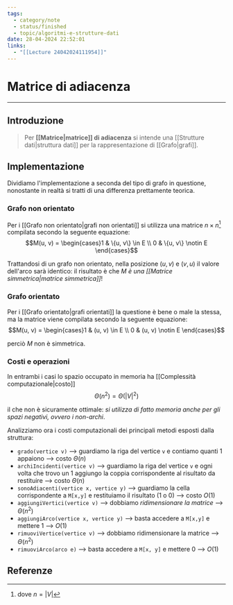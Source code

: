 ```yaml
---
tags:
  - category/note
  - status/finished
  - topic/algoritmi-e-strutture-dati
date: 28-04-2024 22:52:01
links:
  - "[[Lecture 24042024111954]]"
---
```

# Matrice di adiacenza
---
## Introduzione
> Per **[[Matrice|matrice]] di adiacenza** si intende una [[Strutture dati|struttura dati]] per la rappresentazione di [[Grafo|grafi]].

## Implementazione
Dividiamo l'implementazione a seconda del tipo di grafo in questione, nonostante in realtà si tratti di una differenza prettamente teorica.

### Grafo non orientato
Per i [[Grafo non orientato|grafi non orientati]] si utilizza una matrice $n \times n$[^1] compilata secondo la seguente equazione:
$$M(u, v) = \begin{cases}1 & \{u, v\} \in E \\ 0 & \{u, v\} \notin E \end{cases}$$

Trattandosi di un grafo non orientato, nella posizione $(u, v)$ e $(v, u)$ il valore dell'arco sarà identico: il risultato è che _$M$ è una [[Matrice simmetrica|matrice simmetrica]]_!

### Grafo orientato
Per i [[Grafo orientato|grafi orientati]] la questione è bene o male la stessa, ma la matrice viene compilata secondo la seguente equazione:
$$M(u, v) = \begin{cases}1 & (u, v) \in E \\ 0 & (u, v) \notin E \end{cases}$$

perciò $M$ non è simmetrica.

### Costi e operazioni
In entrambi i casi lo spazio occupato in memoria ha [[Complessità computazionale|costo]]
$$\Theta(n^{2}) = \Theta(|V|^{2})$$

il che non è sicuramente ottimale: _si utilizza di fatto memoria anche per gli spazi negativi, ovvero i non-archi_.

Analizziamo ora i costi computazionali dei principali metodi esposti dalla struttura:
- `grado(vertice v)` --> guardiamo la riga del vertice `v` e contiamo quanti 1 appaiono --> costo $\Theta(n)$
- `archiIncidenti(vertice v)` --> guardiamo la riga del vertice `v` e ogni volta che trovo un 1 aggiungo la coppia corrispondente al risultato da restituire --> costo $\Theta(n)$
- `sonoAdiacenti(vertice x, vertice y)` --> guardiamo la cella corrispondente a `M[x,y]` e restituiamo il risultato (1 o 0) --> costo $O(1)$
- `aggiungiVertici(vertice v)` --> dobbiamo _ridimensionare la matrice_ --> $\Theta(n^{2})$
- `aggiungiArco(vertice x, vertice y)` --> basta accedere a `M[x,y]` e mettere 1 --> $O(1)$
- `rimuoviVertice(vertice v)` --> dobbiamo ridimensionare la matrice --> $\Theta(n^{2})$
- `rimuoviArco(arco e)` --> basta accedere a `M[x, y]` e mettere 0 --> $O(1)$

## Referenze
[^1]: dove $n = |V|$